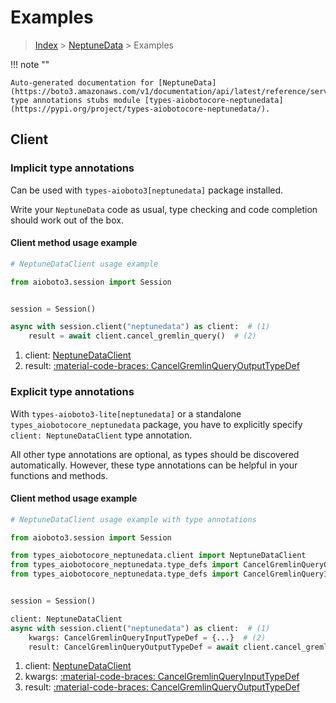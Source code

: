 # Examples

> [Index](../README.md) > [NeptuneData](./README.md) > Examples

!!! note ""

    Auto-generated documentation for [NeptuneData](https://boto3.amazonaws.com/v1/documentation/api/latest/reference/services/neptunedata.html#neptunedata)
    type annotations stubs module [types-aiobotocore-neptunedata](https://pypi.org/project/types-aiobotocore-neptunedata/).

## Client

### Implicit type annotations

Can be used with `types-aioboto3[neptunedata]` package installed.

Write your `NeptuneData` code as usual,
type checking and code completion should work out of the box.



#### Client method usage example

```python
# NeptuneDataClient usage example

from aioboto3.session import Session


session = Session()

async with session.client("neptunedata") as client:  # (1)
    result = await client.cancel_gremlin_query()  # (2)
```

1. client: [NeptuneDataClient](./client.md)
2. result: [:material-code-braces: CancelGremlinQueryOutputTypeDef](./type_defs.md#cancelgremlinqueryoutputtypedef)






### Explicit type annotations

With `types-aioboto3-lite[neptunedata]`
or a standalone `types_aiobotocore_neptunedata` package, you have to explicitly specify
`client: NeptuneDataClient` type annotation.

All other type annotations are optional, as types should be discovered automatically.
However, these type annotations can be helpful in your functions and methods.


#### Client method usage example

```python
# NeptuneDataClient usage example with type annotations

from aioboto3.session import Session

from types_aiobotocore_neptunedata.client import NeptuneDataClient
from types_aiobotocore_neptunedata.type_defs import CancelGremlinQueryOutputTypeDef
from types_aiobotocore_neptunedata.type_defs import CancelGremlinQueryInputTypeDef


session = Session()

client: NeptuneDataClient
async with session.client("neptunedata") as client:  # (1)
    kwargs: CancelGremlinQueryInputTypeDef = {...}  # (2)
    result: CancelGremlinQueryOutputTypeDef = await client.cancel_gremlin_query(**kwargs)  # (3)
```

1. client: [NeptuneDataClient](./client.md)
2. kwargs: [:material-code-braces: CancelGremlinQueryInputTypeDef](./type_defs.md#cancelgremlinqueryinputtypedef)
3. result: [:material-code-braces: CancelGremlinQueryOutputTypeDef](./type_defs.md#cancelgremlinqueryoutputtypedef)







